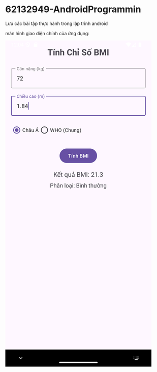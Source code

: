 # 62132949-AndroidProgrammin
Lưu các bài tập thực hành trong lập trình android

màn hình giao diện chính của ứng dụng:

![Screenshot of the main activity](image/1.png)